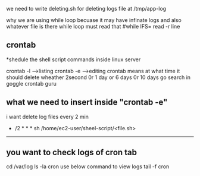 we need to write deleting.sh for deleting logs file at /tmp/app-log

why we are using while loop
becuase it may have infinate logs and also whatever file is there while loop must read that #while IFS= read -r line


crontab
---------
*shedule the shell script  commands inside linux server

crontab -l -->listing 
crontab -e -->editing crontab means at what time it should delete wheather 2second 0r 1 day or 6 days 0r 10 days go search in goggle crontab guru 

what we need to insert inside "crontab -e"
---------------------
i want delete log files every 2 min

* /2 * * * sh  /home/ec2-user/sheel-script/<file.sh>
---------------------------------------------------------------------------------------


you want to check logs of cron tab
-----------

cd /var/log
ls -la 
cron
use below command to view logs
tail -f cron

